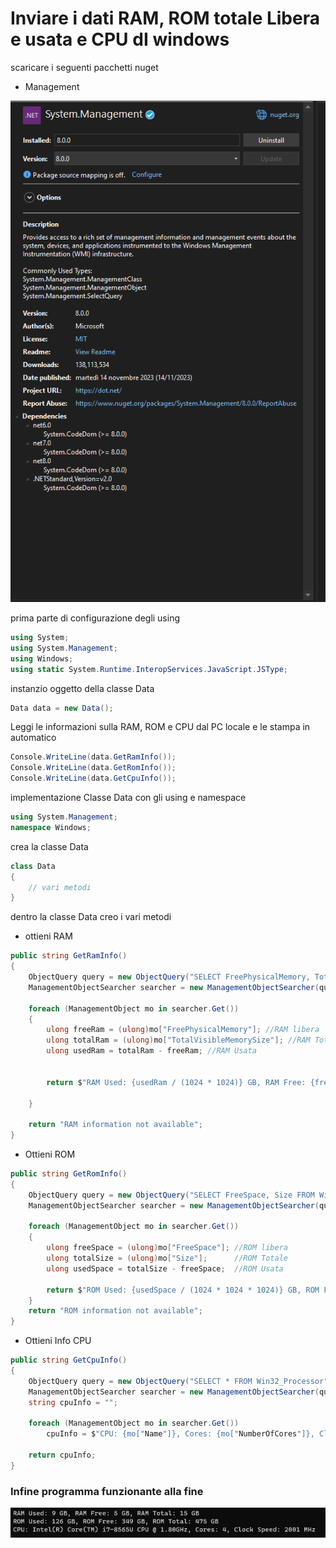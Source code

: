 # Inviare i dati RAM, ROM totale Libera e usata e CPU dI windows

scaricare i seguenti pacchetti nuget

- Management

![scaricamneto Nuget](Immagini/Scaricamento_nuget.png)

prima parte di configurazione degli using

```C#
using System;
using System.Management;
using Windows;
using static System.Runtime.InteropServices.JavaScript.JSType;
```

instanzio oggetto della classe Data

```C#
Data data = new Data();
```

Leggi le informazioni sulla RAM, ROM e CPU dal PC locale e le stampa in automatico

```C#
Console.WriteLine(data.GetRamInfo());
Console.WriteLine(data.GetRomInfo());
Console.WriteLine(data.GetCpuInfo());
```

implementazione Classe Data con gli using e namespace

```C#
using System.Management;
namespace Windows;
```

crea la classe Data

```C#
class Data
{
    // vari metodi
}
```

dentro la classe Data creo i vari metodi

- ottieni RAM

```C#
public string GetRamInfo()
{
    ObjectQuery query = new ObjectQuery("SELECT FreePhysicalMemory, TotalVisibleMemorySize FROM Win32_OperatingSystem");
    ManagementObjectSearcher searcher = new ManagementObjectSearcher(query);

    foreach (ManagementObject mo in searcher.Get())
    {
        ulong freeRam = (ulong)mo["FreePhysicalMemory"]; //RAM libera
        ulong totalRam = (ulong)mo["TotalVisibleMemorySize"]; //RAM Totale
        ulong usedRam = totalRam - freeRam; //RAM Usata


        return $"RAM Used: {usedRam / (1024 * 1024)} GB, RAM Free: {freeRam / (1024 * 1024)} GB, RAM Total: {totalRam / (1024 * 1024)} GB"; //Stampa Info

    }

    return "RAM information not available";
}
```

- Ottieni ROM

```C#
public string GetRomInfo()
{
    ObjectQuery query = new ObjectQuery("SELECT FreeSpace, Size FROM Win32_LogicalDisk WHERE DeviceID = 'C:'");
    ManagementObjectSearcher searcher = new ManagementObjectSearcher(query);

    foreach (ManagementObject mo in searcher.Get())
    {
        ulong freeSpace = (ulong)mo["FreeSpace"]; //ROM libera
        ulong totalSize = (ulong)mo["Size"];      //ROM Totale
        ulong usedSpace = totalSize - freeSpace;  //ROM Usata

        return $"ROM Used: {usedSpace / (1024 * 1024 * 1024)} GB, ROM Free: {freeSpace / (1024 * 1024 * 1024)} GB, ROM Total: {totalSize / (1024 * 1024 * 1024)} GB"; //Stampa Info
    }
    return "ROM information not available";
}
```

- Ottieni Info CPU

```C#
public string GetCpuInfo()
{
    ObjectQuery query = new ObjectQuery("SELECT * FROM Win32_Processor");
    ManagementObjectSearcher searcher = new ManagementObjectSearcher(query);
    string cpuInfo = "";

    foreach (ManagementObject mo in searcher.Get())
        cpuInfo = $"CPU: {mo["Name"]}, Cores: {mo["NumberOfCores"]}, Clock Speed: {mo["MaxClockSpeed"]} MHz"; //ottene info sulla CPU

    return cpuInfo;
}
```

### Infine programma funzionante alla fine

![lettura dati PC](Immagini/Lettura_dati.png)
